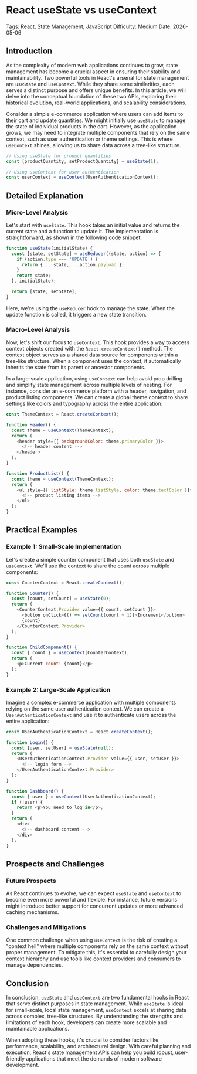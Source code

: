 # React useState vs useContext
Tags: React, State Management, JavaScript
Difficulty: Medium
Date: 2026-05-06

## Introduction

As the complexity of modern web applications continues to grow, state management has become a crucial aspect in ensuring their stability and maintainability. Two powerful tools in React's arsenal for state management are `useState` and `useContext`. While they share some similarities, each serves a distinct purpose and offers unique benefits. In this article, we will delve into the conceptual foundation of these two APIs, exploring their historical evolution, real-world applications, and scalability considerations.

Consider a simple e-commerce application where users can add items to their cart and update quantities. We might initially use `useState` to manage the state of individual products in the cart. However, as the application grows, we may need to integrate multiple components that rely on the same context, such as user authentication or theme settings. This is where `useContext` shines, allowing us to share data across a tree-like structure.

```javascript
// Using useState for product quantities
const [productQuantity, setProductQuantity] = useState(1);

// Using useContext for user authentication
const userContext = useContext(UserAuthenticationContext);
```

## Detailed Explanation

### Micro-Level Analysis

Let's start with `useState`. This hook takes an initial value and returns the current state and a function to update it. The implementation is straightforward, as shown in the following code snippet:
```javascript
function useState(initialState) {
  const [state, setState] = useReducer((state, action) => {
    if (action.type === 'UPDATE') {
      return { ...state, ...action.payload };
    }
    return state;
  }, initialState);

  return [state, setState];
}
```
Here, we're using the `useReducer` hook to manage the state. When the update function is called, it triggers a new state transition.

### Macro-Level Analysis

Now, let's shift our focus to `useContext`. This hook provides a way to access context objects created with the `React.createContext()` method. The context object serves as a shared data source for components within a tree-like structure. When a component uses the context, it automatically inherits the state from its parent or ancestor components.

In a large-scale application, using `useContext` can help avoid prop drilling and simplify state management across multiple levels of nesting. For instance, consider an e-commerce platform with a header, navigation, and product listing components. We can create a global theme context to share settings like colors and typography across the entire application:
```javascript
const ThemeContext = React.createContext();

function Header() {
  const theme = useContext(ThemeContext);
  return (
    <header style={{ backgroundColor: theme.primaryColor }}>
      <!-- header content -->
    </header>
  );
}

function ProductList() {
  const theme = useContext(ThemeContext);
  return (
    <ul style={{ listStyle: theme.listStyle, color: theme.textColor }}>
      <!-- product listing items -->
    </ul>
  );
}
```
## Practical Examples

### Example 1: Small-Scale Implementation

Let's create a simple counter component that uses both `useState` and `useContext`. We'll use the context to share the count across multiple components:
```javascript
const CounterContext = React.createContext();

function Counter() {
  const [count, setCount] = useState(0);
  return (
    <CounterContext.Provider value={{ count, setCount }}>
      <button onClick={() => setCount(count + 1)}>Increment</button>
      {count}
    </CounterContext.Provider>
  );
}

function ChildComponent() {
  const { count } = useContext(CounterContext);
  return (
    <p>Current count: {count}</p>
  );
}
```
### Example 2: Large-Scale Application

Imagine a complex e-commerce application with multiple components relying on the same user authentication context. We can create a `UserAuthenticationContext` and use it to authenticate users across the entire application:
```javascript
const UserAuthenticationContext = React.createContext();

function Login() {
  const [user, setUser] = useState(null);
  return (
    <UserAuthenticationContext.Provider value={{ user, setUser }}>
      <!-- login form -->
    </UserAuthenticationContext.Provider>
  );
}

function Dashboard() {
  const { user } = useContext(UserAuthenticationContext);
  if (!user) {
    return <p>You need to log in</p>;
  }
  return (
    <div>
      <!-- dashboard content -->
    </div>
  );
}
```
## Prospects and Challenges

### Future Prospects

As React continues to evolve, we can expect `useState` and `useContext` to become even more powerful and flexible. For instance, future versions might introduce better support for concurrent updates or more advanced caching mechanisms.

### Challenges and Mitigations

One common challenge when using `useContext` is the risk of creating a "context hell" where multiple components rely on the same context without proper management. To mitigate this, it's essential to carefully design your context hierarchy and use tools like context providers and consumers to manage dependencies.

## Conclusion

In conclusion, `useState` and `useContext` are two fundamental hooks in React that serve distinct purposes in state management. While `useState` is ideal for small-scale, local state management, `useContext` excels at sharing data across complex, tree-like structures. By understanding the strengths and limitations of each hook, developers can create more scalable and maintainable applications.

When adopting these hooks, it's crucial to consider factors like performance, scalability, and architectural design. With careful planning and execution, React's state management APIs can help you build robust, user-friendly applications that meet the demands of modern software development.